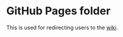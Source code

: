# GitHub Pages folder

This is used for redirecting users to the [wiki](https://github.com/cinnamonteam/WiiOS-v3/wiki).
